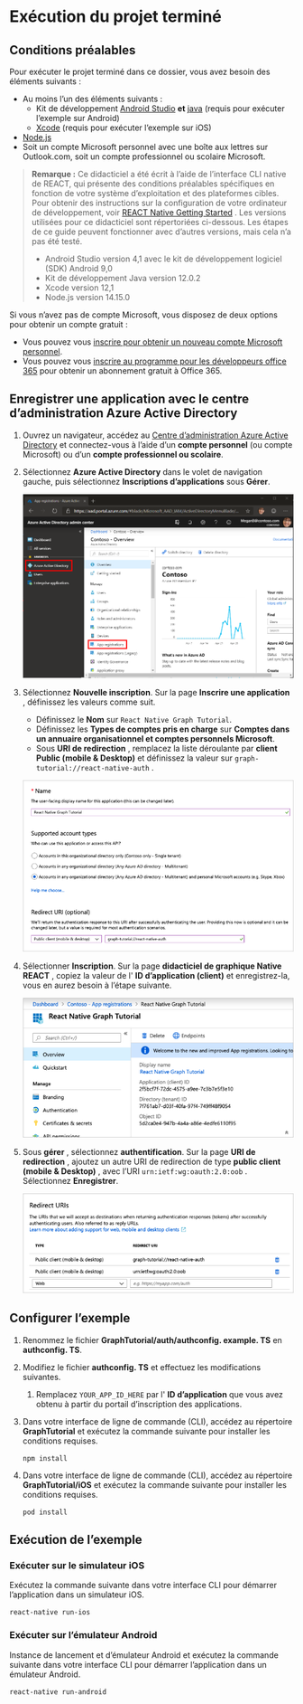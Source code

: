 # <a name="how-to-run-the-completed-project"></a>Exécution du projet terminé

## <a name="prerequisites"></a>Conditions préalables

Pour exécuter le projet terminé dans ce dossier, vous avez besoin des éléments suivants :

- Au moins l’un des éléments suivants :
  - Kit de développement [Android Studio](https://developer.android.com/studio/) **et** [java](https://jdk.java.net) (requis pour exécuter l’exemple sur Android)
  - [Xcode](https://developer.apple.com/xcode/) (requis pour exécuter l’exemple sur iOS)
- [Node.js](https://nodejs.org)
- Soit un compte Microsoft personnel avec une boîte aux lettres sur Outlook.com, soit un compte professionnel ou scolaire Microsoft.

> **Remarque :** Ce didacticiel a été écrit à l’aide de l’interface CLI native de REACT, qui présente des conditions préalables spécifiques en fonction de votre système d’exploitation et des plateformes cibles. Pour obtenir des instructions sur la configuration de votre ordinateur de développement, voir [REACT Native Getting Started](https://facebook.github.io/react-native/docs/getting-started) . Les versions utilisées pour ce didacticiel sont répertoriées ci-dessous. Les étapes de ce guide peuvent fonctionner avec d’autres versions, mais cela n’a pas été testé.
>
> - Android Studio version 4,1 avec le kit de développement logiciel (SDK) Android 9,0
> - Kit de développement Java version 12.0.2
> - Xcode version 12,1
> - Node.js version 14.15.0

Si vous n’avez pas de compte Microsoft, vous disposez de deux options pour obtenir un compte gratuit :

- Vous pouvez vous [inscrire pour obtenir un nouveau compte Microsoft personnel](https://signup.live.com/signup?wa=wsignin1.0&rpsnv=12&ct=1454618383&rver=6.4.6456.0&wp=MBI_SSL_SHARED&wreply=https://mail.live.com/default.aspx&id=64855&cbcxt=mai&bk=1454618383&uiflavor=web&uaid=b213a65b4fdc484382b6622b3ecaa547&mkt=E-US&lc=1033&lic=1).
- Vous pouvez vous [inscrire au programme pour les développeurs office 365](https://developer.microsoft.com/office/dev-program) pour obtenir un abonnement gratuit à Office 365.

## <a name="register-an-application-with-the-azure-active-directory-admin-center"></a>Enregistrer une application avec le centre d’administration Azure Active Directory

1. Ouvrez un navigateur, accédez au [Centre d’administration Azure Active Directory](https://aad.portal.azure.com) et connectez-vous à l’aide d’un **compte personnel** (ou compte Microsoft) ou d’un **compte professionnel ou scolaire**.

1. Sélectionnez **Azure Active Directory** dans le volet de navigation gauche, puis sélectionnez **Inscriptions d’applications** sous **Gérer**.

    ![Une capture d’écran des inscriptions d’applications ](/tutorial/images/aad-portal-app-registrations.png)

1. Sélectionnez **Nouvelle inscription**. Sur la page **Inscrire une application** , définissez les valeurs comme suit.

    - Définissez le **Nom** sur `React Native Graph Tutorial`.
    - Définissez les **Types de comptes pris en charge** sur **Comptes dans un annuaire organisationnel et comptes personnels Microsoft**.
    - Sous **URI de redirection** , remplacez la liste déroulante par **client Public (mobile & Desktop)** et définissez la valeur sur `graph-tutorial://react-native-auth` .

    ![Capture d’écran de la page Inscrire une application](/tutorial/images/aad-register-an-app.png)

1. Sélectionner **Inscription**. Sur la page **didacticiel de graphique Native REACT** , copiez la valeur de l' **ID d’application (client)** et enregistrez-la, vous en aurez besoin à l’étape suivante.

    ![Une capture d’écran de l’ID d’application de la nouvelle inscription d'application](/tutorial/images/aad-application-id.png)

1. Sous **gérer** , sélectionnez **authentification**. Sur la page **URI de redirection** , ajoutez un autre URI de redirection de type **public client (mobile & Desktop)** , avec l’URI `urn:ietf:wg:oauth:2.0:oob` . Sélectionnez **Enregistrer**.

    ![Capture d’écran de la page des URI de redirection](/tutorial/images/aad-redirect-uris.png)

## <a name="configure-the-sample"></a>Configurer l’exemple

1. Renommez le fichier **GraphTutorial/auth/authconfig. example. TS** en **authconfig. TS**.
1. Modifiez le fichier **authconfig. TS** et effectuez les modifications suivantes.
    1. Remplacez `YOUR_APP_ID_HERE` par l' **ID d’application** que vous avez obtenu à partir du portail d’inscription des applications.

1. Dans votre interface de ligne de commande (CLI), accédez au répertoire **GraphTutorial** et exécutez la commande suivante pour installer les conditions requises.

    ```Shell
    npm install
    ```

1. Dans votre interface de ligne de commande (CLI), accédez au répertoire **GraphTutorial/iOS** et exécutez la commande suivante pour installer les conditions requises.

    ```Shell
    pod install
    ```

## <a name="run-the-sample"></a>Exécution de l’exemple

### <a name="run-on-ios-simulator"></a>Exécuter sur le simulateur iOS

Exécutez la commande suivante dans votre interface CLI pour démarrer l’application dans un simulateur iOS.

```Shell
react-native run-ios
```

### <a name="run-on-android-emulator"></a>Exécuter sur l’émulateur Android

Instance de lancement et d’émulateur Android et exécutez la commande suivante dans votre interface CLI pour démarrer l’application dans un émulateur Android.

```Shell
react-native run-android
```
